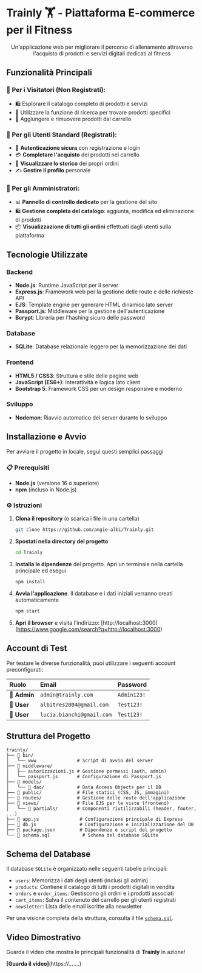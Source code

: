 # Trainly 🏋️ - Piattaforma E-commerce per il Fitness

<div align="center">

[](https://nodejs.org/) [](https://expressjs.com/) [](https://sqlite.org/) [](https://ejs.co/)

Un'applicazione web per migliorare il percorso di allenamento attraverso l'acquisto di prodotti e servizi digitali dedicati al fitness

</div>

## Funzionalità Principali

### 👤 Per i Visitatori (Non Registrati):

  - 🛍️ Esplorare il catalogo completo di prodotti e servizi
  - 🔎 Utilizzare la funzione di ricerca per trovare prodotti specifici
  - 🛒 Aggiungere e rimuovere prodotti dal carrello

### 🧑 Per gli Utenti Standard (Registrati):

  - 🔐 **Autenticazione sicura** con registrazione e login
  - 💳 **Completare l'acquisto** dei prodotti nel carrello
  - 📖 **Visualizzare lo storico** dei propri ordini
  - ✍️ **Gestire il profilo** personale 

### 👑 Per gli Amministratori:

  - 📊 **Pannello di controllo dedicato** per la gestione del sito
  - 🛍️ **Gestione completa del catalogo**: aggiunta, modifica ed eliminazione di prodotti
  - 📦 **Visualizzazione di tutti gli ordini** effettuati dagli utenti sulla piattaforma

## Tecnologie Utilizzate

### Backend

  - **Node.js**: Runtime JavaScript per il server
  - **Express.js**: Framework web per la gestione delle route e delle richieste API
  - **EJS**: Template engine per generare HTML dinamico lato server
  - **Passport.js**: Middleware per la gestione dell'autenticazione
  - **Bcrypt**: Libreria per l'hashing sicuro delle password

### Database

  - **SQLite**: Database relazionale leggero per la memorizzazione dei dati

### Frontend

  - **HTML5 / CSS3**: Struttura e stile delle pagine web
  - **JavaScript (ES6+)**: Interattività e logica lato client
  - **Bootstrap 5**: Framework CSS per un design responsive e moderno

### Sviluppo

  - **Nodemon**: Riavvio automatico del server durante lo sviluppo

## Installazione e Avvio

Per avviare il progetto in locale, segui questi semplici passaggi

### 📋 Prerequisiti

  - **Node.js** (versione 16 o superiore)
  - **npm** (incluso in Node.js)

### ⚙️ Istruzioni

1.  **Clona il repository** (o scarica i file in una cartella)
    ```bash
    git clone https://github.com/angie-albi/Trainly.git    
    ```

2.  **Spostati nella directory del progetto**
    ```bash
    cd Trainly    
    ```
    
3.  **Installa le dipendenze** del progetto. Apri un terminale nella cartella principale ed esegui

    ```bash
    npm install
    ```

4.  **Avvia l'applicazione**. Il database e i dati iniziali verranno creati automaticamente

    ```bash
    npm start
    ```

5.  **Apri il browser** e visita l'indirizzo:
    [http://localhost:3000]
    (https://www.google.com/search?q=http://localhost:3000)

## Account di Test

Per testare le diverse funzionalità, puoi utilizzare i seguenti account preconfigurati:

| Ruolo | Email | Password |
| :--- | :--- | :--- |
| 👑 **Admin** | `admin@trainly.com` | `Admin123!` |
| 🧑 **User** | `albitres2004@gmail.com` | `Test123!` |
| 🧑 **User** | `lucia.bianchi@gmail.com` | `Test123!` |

## Struttura del Progetto

```
trainly/
├── 📁 bin/
│   └── www               # Script di avvio del server
├── 📁 middleware/
│   ├── autorizzazioni.js # Gestione permessi (auth, admin)
│   └── passport.js       # Configurazione di Passport.js
├── 📁 models/
│   └── 📁 dao/            # Data Access Objects per il DB
├── 📁 public/             # File statici (CSS, JS, immagini)
├── 📁 routes/             # Gestione delle route dell'applicazione
├── 📁 views/              # File EJS per le viste (frontend)
│   └── 📁 partials/       # Componenti riutilizzabili (header, footer, ...)
├── 📄 app.js               # Configurazione principale di Express
├── 📄 db.js                # Configurazione e inizializzazione del DB
├── 📄 package.json         # Dipendenze e script del progetto
└── 📄 schema.sql            # Schema del database SQLite
```

## Schema del Database

Il database `SQLite` è organizzato nelle seguenti tabelle principali:

  - `users`: Memorizza i dati degli utenti (inclusi gli admin)
  - `products`: Contiene il catalogo di tutti i prodotti digitali in vendita
  - `orders` e `order_items`: Gestiscono gli ordini e i prodotti associati
  - `cart_items`: Salva il contenuto del carrello per gli utenti registrati
  - `newsletter`: Lista delle email iscritte alla newsletter

Per una visione completa della struttura, consulta il file [`schema.sql`](https://www.google.com/search?q=./schema.sql).

## Video Dimostrativo

Guarda il video che mostra le principali funzionalità di **Trainly** in azione\!

**[Guarda il video]**(https://.......)